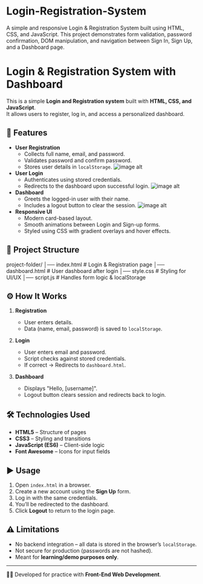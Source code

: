 # Login-Registration-System
A simple and responsive Login &amp; Registration System built using HTML, CSS, and JavaScript. This project demonstrates form validation, password confirmation, DOM manipulation, and navigation between Sign In, Sign Up, and a Dashboard page.
# Login & Registration System with Dashboard
This is a simple **Login and Registration system** built with **HTML, CSS, and JavaScript**.  
It allows users to register, log in, and access a personalized dashboard.  

## 🚀 Features
- **User Registration**
  - Collects full name, email, and password.
  - Validates password and confirm password.
  - Stores user details in `localStorage`.
![image alt](https://lazy-red-lol8auxtiu.edgeone.app/Screenshot%202025-09-13%20at%207.01.05 PM.png)
- **User Login**
  - Authenticates using stored credentials.
  - Redirects to the dashboard upon successful login. 
![image alt](https://friendly-pink-w0ooce3fqt.edgeone.app/Screenshot%202025-09-13%20at%207.00.53 PM.png)
- **Dashboard**
  - Greets the logged-in user with their name.
  - Includes a logout button to clear the session.
![image alt](https://thorough-tan-2i3pddvzyf.edgeone.app/Screenshot%202025-09-13%20at%207.01.34 PM.png)
- **Responsive UI**
  - Modern card-based layout.
  - Smooth animations between Login and Sign-up forms.
  - Styled using CSS with gradient overlays and hover effects.

## 📂 Project Structure
project-folder/
│── index.html # Login & Registration page
│── dashboard.html # User dashboard after login
│── style.css # Styling for UI/UX
│── script.js # Handles form logic & localStorage


## ⚙️ How It Works
1. **Registration**
   - User enters details.
   - Data (name, email, password) is saved to `localStorage`.

2. **Login**
   - User enters email and password.
   - Script checks against stored credentials.
   - If correct → Redirects to `dashboard.html`.

3. **Dashboard**
   - Displays "Hello, [username]".
   - Logout button clears session and redirects back to login.

## 🛠️ Technologies Used
- **HTML5** – Structure of pages
- **CSS3** – Styling and transitions
- **JavaScript (ES6)** – Client-side logic
- **Font Awesome** – Icons for input fields

## ▶️ Usage
1. Open `index.html` in a browser.
2. Create a new account using the **Sign Up** form.
3. Log in with the same credentials.
4. You’ll be redirected to the dashboard.
5. Click **Logout** to return to the login page.

## ⚠️ Limitations
- No backend integration – all data is stored in the browser’s `localStorage`.
- Not secure for production (passwords are not hashed).
- Meant for **learning/demo purposes only**.

---

👨‍💻 Developed for practice with **Front-End Web Development**.
